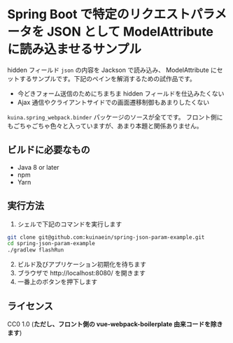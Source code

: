 # Spring Boot で特定のリクエストパラメータを JSON として ModelAttribute に読み込ませるサンプル

hidden フィールド `json` の内容を Jackson で読み込み、 ModelAttribute にセットするサンプルです。下記のペインを解消するための試作品です。

* 今どきフォーム送信のためにちまちま hidden フィールドを仕込みたくない
* Ajax 通信やクライアントサイドでの画面遷移制御もあまりしたくない

`kuina.spring_webpack.binder` パッケージのソースが全てです。
フロント側にもごちゃごちゃ色々と入っていますが、あまり本題と関係ありません。

## ビルドに必要なもの
* Java 8 or later
* npm
* Yarn

## 実行方法
1. シェルで下記のコマンドを実行します
  ``` bash
  git clone git@github.com:kuinaein/spring-json-param-example.git
  cd spring-json-param-example
  ./gradlew flashRun
  ```
2. ビルド及びアプリケーション初期化を待ちます
3. ブラウザで http://localhost:8080/ を開きます
4. 一番上のボタンを押下します

## ライセンス
CC0 1.0 (**ただし、フロント側の vue-webpack-boilerplate 由来コードを除きます**)
